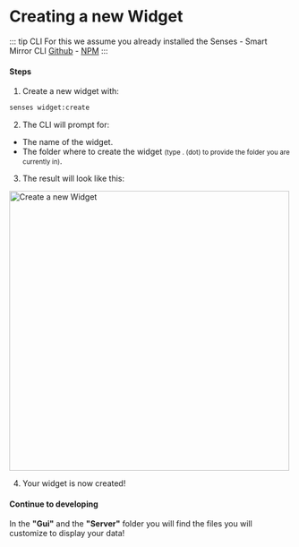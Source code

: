 # Creating a new Widget

::: tip CLI
  For this we assume you already installed the Senses - Smart Mirror CLI [Github](https://github.com/senses-smart-mirror/senses-cli) - [NPM](https://npmjs.com)
:::

#### Steps

1. Create a new widget with:

``` bash
senses widget:create
```

2. The CLI will prompt for:
  - The name of the widget.
  - The folder where to create the widget <small>(type . (dot) to provide the folder you are currently in)</small>.

3. The result will look like this:

<img src="/create-widget.png" alt="Create a new Widget" width="500"/>

4. Your widget is now created!

#### Continue to developing

In the <strong>"Gui"</strong> and the <strong>"Server"</strong> folder you will find the files you will customize to display your data!